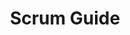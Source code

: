 ---
layout: sub-navigation
title: Scrum Guide
eleventyNavigation:
  key: Scrum Guide
  parent: Soft Skills
  order: 7
---